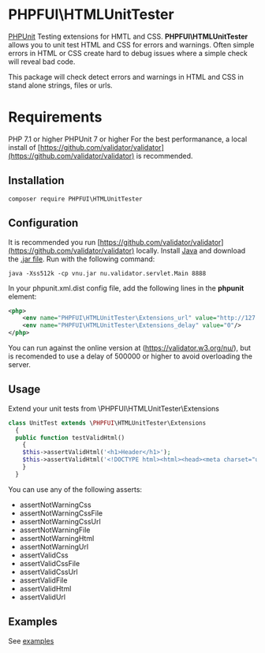 # PHPFUI\HTMLUnitTester
[PHPUnit](https://phpunit.de/) Testing extensions for HMTL and CSS. **PHPFUI\HTMLUnitTester** allows you to unit test HTML and CSS for errors and warnings. Often simple errors in HTML or CSS create hard to debug issues where a simple check will reveal bad code.

This package will check detect errors and warnings in HTML and CSS in stand alone strings, files or urls.
# Requirements
PHP 7.1 or higher
PHPUnit 7 or higher
For the best performanance, a local install of [https://github.com/validator/validator](https://github.com/validator/validator) is recommended.
## Installation
```
composer require PHPFUI\HTMLUnitTester
```
## Configuration
It is recommended you run [https://github.com/validator/validator](https://github.com/validator/validator) locally. Install [Java](https://www.java.com/ES/download/) and download the [.jar file](https://github.com/validator/validator/releases). Run with the following command:
```
java -Xss512k -cp vnu.jar nu.validator.servlet.Main 8888
```
In your phpunit.xml.dist config file, add the following lines in the **phpunit** element:
```xml
<php>
	<env name="PHPFUI\HTMLUnitTester\Extensions_url" value="http://127.0.0.1:8888"/>
	<env name="PHPFUI\HTMLUnitTester\Extensions_delay" value="0"/>
</php>
```
You can run against the online version at (https://validator.w3.org/nu/), but is recomended to use a delay of 500000 or higher to avoid overloading the server.

## Usage
Extend your unit tests from \PHPFUI\HTMLUnitTester\Extensions
```php
class UnitTest extends \PHPFUI\HTMLUnitTester\Extensions
  {
  public function testValidHtml()
    {
    $this->assertValidHtml('<h1>Header</h1>');
    $this->assertValidHtml('<!DOCTYPE html><html><head><meta charset="utf-8"/><title>Title</title></head><body><div>This is a test</div></body></html>');
    }
  }
```
You can use any of the following asserts:
- assertNotWarningCss
- assertNotWarningCssFile
- assertNotWarningCssUrl
- assertNotWarningFile
- assertNotWarningHtml
- assertNotWarningUrl
- assertValidCss
- assertValidCssFile
- assertValidCssUrl
- assertValidFile
- assertValidHtml
- assertValidUrl

## Examples
See [examples](https://github.com/phpfui/HTMLUnitTester/tree/master/src/PHPFUI/HTMLUnitTester/examples)


